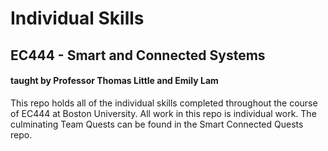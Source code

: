 # Individual Skills
## EC444 - Smart and Connected Systems
#### taught by Professor Thomas Little and Emily Lam

This repo holds all of the individual skills completed throughout the course of EC444 at Boston University. All work in this repo is individual work. The culminating Team Quests can be found in the Smart Connected Quests repo. 
